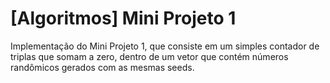 # [Algoritmos] Mini Projeto 1

Implementação do Mini Projeto 1, que consiste em um simples contador de triplas que somam a zero, dentro de um vetor que contém números randômicos gerados com as mesmas seeds.
